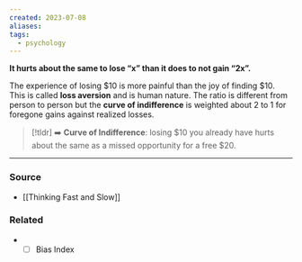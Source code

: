 ```yaml
---
created: 2023-07-08
aliases: 
tags:
  - psychology
---
```

**It hurts about the same to lose “x” than it does to not gain “2x”.**

The experience of losing $10 is more painful than the joy of finding $10. This is called **loss aversion** and is human nature. The ratio is different from person to person but the **curve of indifference** is weighted about 2 to 1 for foregone gains against realized losses.

> [!tldr] ➡️ **Curve of Indifference**: losing $10 you already have hurts about the same as a missed opportunity for a free $20.

---

### Source
- [[Thinking Fast and Slow]]

### Related
- - [ ]  Bias Index